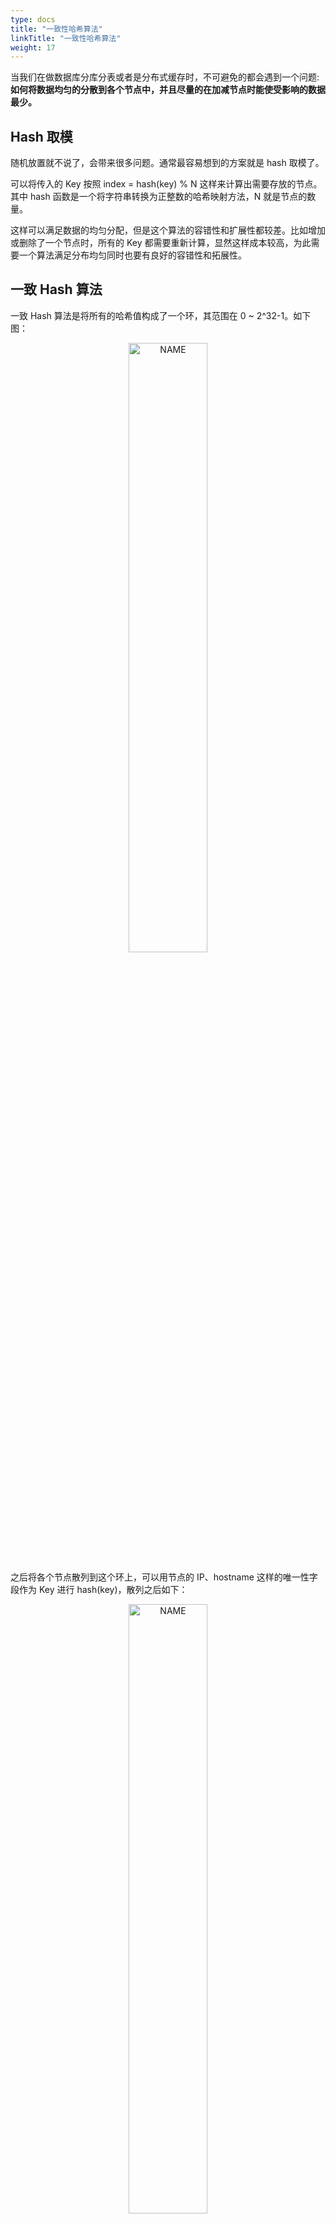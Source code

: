 ```yaml
---
type: docs
title: "一致性哈希算法"
linkTitle: "一致性哈希算法"
weight: 17
---
```


当我们在做数据库分库分表或者是分布式缓存时，不可避免的都会遇到一个问题: **如何将数据均匀的分散到各个节点中，并且尽量的在加减节点时能使受影响的数据最少。**

## Hash 取模

随机放置就不说了，会带来很多问题。通常最容易想到的方案就是 hash 取模了。

可以将传入的 Key 按照 index = hash(key) % N 这样来计算出需要存放的节点。其中 hash 函数是一个将字符串转换为正整数的哈希映射方法，N 就是节点的数量。

这样可以满足数据的均匀分配，但是这个算法的容错性和扩展性都较差。比如增加或删除了一个节点时，所有的 Key 都需要重新计算，显然这样成本较高，为此需要一个算法满足分布均匀同时也要有良好的容错性和拓展性。

## 一致 Hash 算法

一致 Hash 算法是将所有的哈希值构成了一个环，其范围在 0 ~ 2^32-1。如下图：

<div align="center"> <img src="https://infi-img.oss-cn-hangzhou.aliyuncs.com/img/20190225003844.png" style="display:block;width:50%;" alt="NAME" align=center /> </div>

之后将各个节点散列到这个环上，可以用节点的 IP、hostname 这样的唯一性字段作为 Key 进行 hash(key)，散列之后如下：

<div align="center"> <img src="https://infi-img.oss-cn-hangzhou.aliyuncs.com/img/20190225003904.png" style="display:block;width:50%;" alt="NAME" align=center /> </div>

之后需要将数据定位到对应的节点上，使用同样的 hash 函数 将 Key 也映射到这个环上。

<div align="center"> <img src="https://infi-img.oss-cn-hangzhou.aliyuncs.com/img/20190225003923.png" style="display:block;width:50%;" alt="NAME" align=center /> </div>

这样按照顺时针方向就可以把 k1 定位到 N1节点，k2 定位到 N3节点，k3 定位到 N2节点。

## 容错性

这时假设 N1 宕机了：

<div align="center"> <img src="https://infi-img.oss-cn-hangzhou.aliyuncs.com/img/20190225003956.png" style="display:block;width:50%;" alt="NAME" align=center /> </div>

依然根据顺时针方向，k2 和 k3 保持不变，只有 k1 被重新映射到了 N3。这样就很好的保证了容错性，当一个节点宕机时只会影响到少少部分的数据。

## 拓展性

当新增一个节点时:

<div align="center"> <img src="https://infi-img.oss-cn-hangzhou.aliyuncs.com/img/20190225004033.png" style="display:block;width:50%;" alt="NAME" align=center /> </div>

在 N2 和 N3 之间新增了一个节点 N4 ，这时会发现受印象的数据只有 k3，其余数据也是保持不变，所以这样也很好的保证了拓展性。

## 虚拟节点

到目前为止该算法依然也有点问题。

当节点较少时会出现数据分布不均匀的情况：

<div align="center"> <img src="https://infi-img.oss-cn-hangzhou.aliyuncs.com/img/20190225004110.png" style="display:block;width:50%;" alt="NAME" align=center /> </div>

这样会导致大部分数据都在 N1 节点，只有少量的数据在 N2 节点。

为了解决这个问题，一致哈希算法引入了虚拟节点。将每一个节点都进行多次 hash，生成多个节点放置在环上称为虚拟节点:

<div align="center"> <img src="https://infi-img.oss-cn-hangzhou.aliyuncs.com/img/20190225004157.png" style="display:block;width:50%;" alt="NAME" align=center /> </div>

计算时可以在 IP 后加上编号来生成哈希值。

这样只需要在原有的基础上多一步由虚拟节点映射到实际节点的步骤即可让少量节点也能满足均匀性。

- [一致 Hash 算法分析](https://crossoverjie.top/2018/01/08/Consistent-Hash/)
- [实现](http://afghl.github.io/2016/11/19/implement-consistent-hashing.html)
- [一致性哈希 Java 实现的深入研究](https://www.cnblogs.com/xrq730/p/5186728.html)